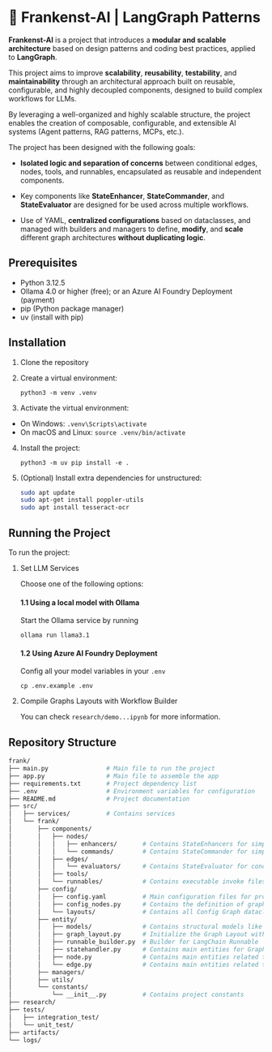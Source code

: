 # 🧟 Frankenst-AI | LangGraph Patterns
**Frankenst-AI** is a project that introduces a **modular and scalable architecture** based on design patterns and coding best practices, applied to **LangGraph**.

This project aims to improve **scalability**, **reusability**, **testability**, and **maintainability** through an architectural approach built on reusable, configurable, and highly decoupled components, designed to build complex workflows for LLMs.

By leveraging a well-organized and highly scalable structure, the project enables the creation of composable, configurable, and extensible AI systems (Agent patterns, RAG patterns, MCPs, etc.).

The project has been designed with the following goals:

- **Isolated logic and separation of concerns** between conditional edges, nodes, tools, and runnables, encapsulated as reusable and independent components.

- Key components like **StateEnhancer**, **StateCommander**, and **StateEvaluator** are designed for be used across multiple workflows.

- Use of YAML, **centralized configurations** based on dataclasses, and managed with builders and managers to define, **modify**, and **scale** different graph architectures **without duplicating logic**.

## Prerequisites

- Python 3.12.5
- Ollama 4.0 or higher (free); or an Azure AI Foundry Deployment (payment)
- pip (Python package manager)
- uv (install with pip)

## Installation

1. Clone the repository

2. Create a virtual environment:

    ```python3 -m venv .venv```

3. Activate the virtual environment:
- On Windows:
  ```.venv\Scripts\activate```
- On macOS and Linux:
  ```source .venv/bin/activate```

4. Install the project:

    ```python3 -m uv pip install -e .```

5. (Optional) Install extra dependencies for unstructured:
    ```bash
    sudo apt update
    sudo apt-get install poppler-utils
    sudo apt install tesseract-ocr
    ```

## Running the Project

To run the project:

1. Set LLM Services

   Choose one of the following options:

   #### 1.1 Using a local model with Ollama
   Start the Ollama service by running 
   
   ```ollama run llama3.1```
  
   #### 1.2 Using Azure AI Foundry Deployment
    Config all your model variables in your ```.env```

    ```cp .env.example .env```
2. Compile Graphs Layouts with Workflow Builder

    You can check ```research/demo...ipynb``` for more information.

## Repository Structure

```bash
frank/
├── main.py                # Main file to run the project
├── app.py                 # Main file to assemble the app
├── requirements.txt       # Project dependency list
├── .env                   # Environment variables for configuration
├── README.md              # Project documentation
├── src/
│   ├── services/          # Contains services
│   └── frank/
│       ├── components/
│       │   ├── nodes/
│       │   │   ├── enhancers/       # Contains StateEnhancers for simple nodes to modifications with runnables
│       │   │   └── commands/        # Contains StateCommander for simple nodes. Commands for LangGraph method can route and modificate the state.
│       │   ├── edges/
│       │   │   └── evaluators/      # Contains StateEvaluator for conditional edges
│       │   ├── tools/               
│       │   └── runnables/           # Contains executable invoke files of RunnableBuilders
│       ├── config/    
│       │   ├── config.yaml          # Main configuration files for project
│       │   ├── config_nodes.py      # Contains the definition of graph nodes of your project
│       │   └── layouts/             # Contains all Config Graph dataclass of your project
│       ├── entity/
│       │   ├── models/              # Contains structural models like base tools or structured output
│       │   ├── graph_layout.py      # Initialize the Graph Layout with a Config Graph dataclass
│       │   ├── runnable_builder.py  # Builder for LangChain Runnable
│       │   ├── statehandler.py      # Contains main entities for GraphState handlers
│       │   ├── node.py              # Contains main entities related to nodes
│       │   └── edge.py              # Contains main entities related to edges
│       ├── managers/                
│       ├── utils/
│       └── constants/
│           └── __init__.py          # Contains project constants
├── research/              
├── tests/                 
│   ├── integration_test/
│   └── unit_test/
├── artifacts/             
└── logs/                  
```
